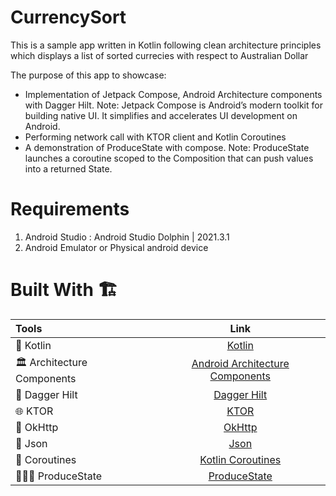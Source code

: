 # CurrencySort


This is a sample app written in Kotlin following clean architecture principles which displays 
a list of sorted currecies with respect to Australian Dollar

The purpose of this app to showcase:
- Implementation of Jetpack Compose, Android Architecture components with Dagger Hilt.
  Note: Jetpack Compose is Android’s modern toolkit for building native UI. It simplifies and accelerates UI development on Android. 
- Performing network call with KTOR client and Kotlin Coroutines
- A demonstration of ProduceState with compose. 
  Note: ProduceState launches a coroutine scoped to the Composition that can push values into a returned State.

# Requirements
1. Android Studio : Android Studio Dolphin | 2021.3.1
2. Android Emulator or Physical android device

# Built With 🏗

| Tools | Link |
|     :---      |          :---: |
| 🤖   Kotlin | [Kotlin](https://kotlinlang.org/) |
| 🏛   Architecture Components | [Android Architecture Components](https://developer.android.com/topic/libraries/architecture) |
| 💉   Dagger Hilt | [Dagger Hilt](https://developer.android.com/training/dependency-injection/hilt-android) |
| 🌐   KTOR | [KTOR](https://ktor.io) |
| 🚦   OkHttp | [OkHttp](http://square.github.io/okhttp/) |
| 📄   Json | [Json](https://en.wikipedia.org/wiki/JSON) |
| 🌊   Coroutines | [Kotlin Coroutines](https://developer.android.com/kotlin/coroutines) |
| 🏄🏼‍♀️   ProduceState | [ProduceState](https://developer.android.com/jetpack/compose/side-effects#producestate) |
